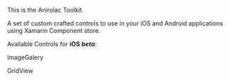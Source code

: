 This is the Anirolac Toolkit.

A set of custom crafted controls to use in your iOS and Android applications using Xamarin Component store.

Available Controls for **iOS** ***beta***: 

ImageGalery 

GridView

